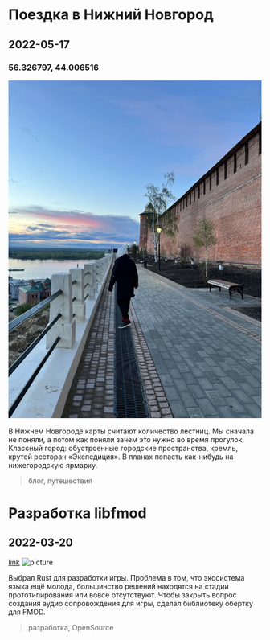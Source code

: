 # Поездка в Нижний Новгород

## 2022-05-17

### 56.326797, 44.006516

![picture](2022/nizhny.jpg)

В Нижнем Новгороде карты считают количество лестниц. Мы сначала не поняли, а потом как поняли зачем это нужно во время
прогулок. Классный город: обустроенные городские пространства, кремль, крутой ресторан «Экспедиция». В планах попасть
как-нибудь на нижегородскую ярмарку.

> блог, путешествия

# Разработка libfmod

## 2022-03-20

[link](https://github.com/lebedec/libfmod)
![picture](https://opengraph.githubassets.com/6755596e35bb04c518748439fb933e5990803f0434a1f5ac8b041a688f1e4d1a/lebedec/libfmod)

Выбрал Rust для разработки игры. Проблема в том, что экосистема языка ещё молода, большинство решений находятся на
стадии прототипирования или вовсе отсутствуют. Чтобы закрыть вопрос создания аудио сопровождения для игры, сделал
библиотеку обёртку для FMOD.

> разработка, OpenSource